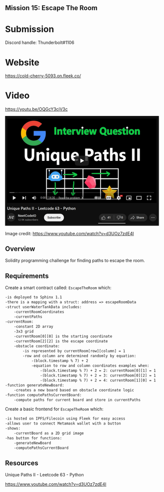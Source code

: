 ## Mission 15: Escape The Room

# Submission

Discord handle: Thunderbolt#1106

# Website
https://cold-cherry-5093.on.fleek.co/

# Video
https://youtu.be/OQGcY3cjV3c

<img src="images/botPaths.png" alt="botPaths"/>

Image credit: https://www.youtube.com/watch?v=d3UOz7zdE4I

## Overview

Solidity programming challenge for finding paths to escape the room. 

## Requirements

Create a smart contract called: ```EscapeTheRoom``` which:

    -is deployed to Sphinx 1.1
    -there is a mapping with a struct: address => escapeRoomData
    -struct userWaterTankData includes:
        -currentRoomCoordinates
        -currentPaths
    -currentRoom:
        -constant 2D array
        -3x3 grid
        -currentRoom[0][0] is the starting coordinate 
        -currentRoom[2][2] is the escape coordinate  
        -obstacle coordinate:
            -is represented by currentRoom[row][column] = 1
            -row and column are determined randomly by equation: 
                -(block.timestamp % 7) + 2 
                -equation to row and column coordinates examples when:
                    -(block.timestamp % 7) + 2 = 2: currentRoom[0][1] = 1
                    -(block.timestamp % 7) + 2 = 3: currentRoom[0][2] = 1
                    -(block.timestamp % 7) + 2 = 4: currentRoom[1][0] = 1
    -function generateNewBoard:
        -creates a new board based on obstacle coordinate logic
    -function computePathsCurrentBoard:
        -compute paths for current board and store in currentPaths

Create a basic frontend for ```EscapeTheRoom``` which:

    -is hosted on IPFS/Filecoin using Fleek for easy access
    -allows user to connect Metamask wallet with a button
    -shows: 
        -currentBoard as a 2D grid image
    -has button for functions:
        -generateNewBoard
        -computePathsCurrentBoard

## Resources

Unique Paths II - Leetcode 63 - Python 

https://www.youtube.com/watch?v=d3UOz7zdE4I

